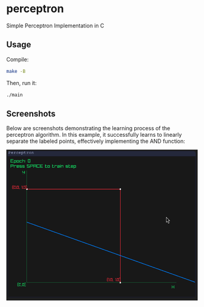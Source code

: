 # perceptron
Simple Perceptron Implementation in C

## Usage
Compile:
```bash
make -B
```

Then, run it:
```bash
./main
```

## Screenshots
Below are screenshots demonstrating the learning process of the perceptron algorithm. In this example, it successfully learns to linearly separate the labeled points, effectively implementing the AND function:

![gif](examples/demostration.gif)